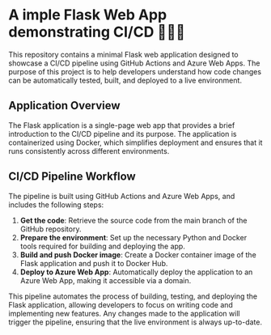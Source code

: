 # A imple Flask Web App demonstrating CI/CD 🚀🔧🔄

This repository contains a minimal Flask web application designed to showcase a CI/CD pipeline using GitHub Actions and Azure Web Apps. The purpose of this project is to help developers understand how code changes can be automatically tested, built, and deployed to a live environment.

## Application Overview

The Flask application is a single-page web app that provides a brief introduction to the CI/CD pipeline and its purpose. The application is containerized using Docker, which simplifies deployment and ensures that it runs consistently across different environments.

## CI/CD Pipeline Workflow

The pipeline is built using GitHub Actions and Azure Web Apps, and includes the following steps:

1. **Get the code**: Retrieve the source code from the main branch of the GitHub repository.
2. **Prepare the environment**: Set up the necessary Python and Docker tools required for building and deploying the app.
3. **Build and push Docker image**: Create a Docker container image of the Flask application and push it to Docker Hub.
4. **Deploy to Azure Web App**: Automatically deploy the application to an Azure Web App, making it accessible via a domain.

This pipeline automates the process of building, testing, and deploying the Flask application, allowing developers to focus on writing code and implementing new features. Any changes made to the application will trigger the pipeline, ensuring that the live environment is always up-to-date.


